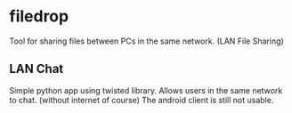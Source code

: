 filedrop
========

Tool for sharing files between PCs in the same network. (LAN File Sharing)

LAN Chat
--------
Simple python app using twisted library.
Allows users in the same network to chat. (without internet of course)
The android client is still not usable.
